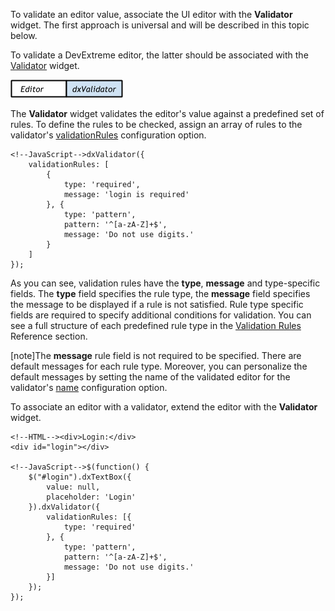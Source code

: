 To validate an editor value, associate the UI editor with the **Validator** widget. The first approach is universal and will be described in this topic below. 

To validate a DevExtreme editor, the latter should be associated with the [Validator](/api-reference/10%20UI%20Widgets/dxValidator '/Documentation/ApiReference/UI_Widgets/dxValidator/') widget.

![Editor-Validator Association](/images/Common/Editor_Validator_Association.png)

The **Validator** widget validates the editor's value against a predefined set of rules. To define the rules to be checked, assign an array of rules to the validator's [validationRules](/api-reference/10%20UI%20Widgets/dxValidator/1%20Configuration/validationRules.md '/Documentation/ApiReference/UI_Widgets/dxValidator/Configuration/#validationRules') configuration option.

    <!--JavaScript-->dxValidator({
        validationRules: [
            {
                type: 'required',
                message: 'login is required'
            }, {
                type: 'pattern',
                pattern: '^[a-zA-Z]+$',
                message: 'Do not use digits.'
            }
        ]
    });

As you can see, validation rules have the **type**, **message** and type-specific fields. The **type** field specifies the rule type, the **message** field specifies the message to be displayed if a rule is not satisfied. Rule type specific fields are required to specify additional conditions for validation. You can see a full structure of each predefined rule type in the [Validation Rules](/api-reference/10%20UI%20Widgets/dxValidator/8%20Validation%20Rules '/Documentation/ApiReference/UI_Widgets/dxValidator/Validation_Rules/') Reference section.

[note]The **message** rule field is not required to be specified. There are default messages for each rule type. Moreover, you can personalize the default messages by setting the name of the validated editor for the validator's [name](/api-reference/10%20UI%20Widgets/dxValidator/1%20Configuration/name.md '/Documentation/ApiReference/UI_Widgets/dxValidator/Configuration/#name') configuration option.

To associate an editor with a validator, extend the editor with the **Validator** widget.

    <!--HTML--><div>Login:</div>
    <div id="login"></div>

    <!--JavaScript-->$(function() {
        $("#login").dxTextBox({
            value: null,
            placeholder: 'Login'
        }).dxValidator({
            validationRules: [{
                type: 'required'
            }, {
                type: 'pattern',
                pattern: '^[a-zA-Z]+$',
                message: 'Do not use digits.'
            }]
        });
    });